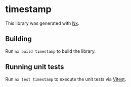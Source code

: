 # timestamp

This library was generated with [Nx](https://nx.dev).

## Building

Run `nx build timestamp` to build the library.

## Running unit tests

Run `nx test timestamp` to execute the unit tests via [Vitest](https://vitest.dev/).
